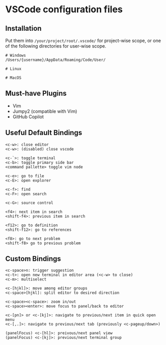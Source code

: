 # VSCode configuration files

## Installation
Put them into `/your/project/root/.vscode/` for project-wise scope,
or one of the following directories for user-wise scope.

```
# Windows
/Users/{username}/AppData/Roaming/Code/User/

# Linux

# MacOS
```



## Must-have Plugins
- Vim
- Jumpy2 (compatible with Vim)
- GitHub Copilot



## Useful Default Bindings
```
<c-w>: close editor
<c-w>: (disabled) close vscode

<c-`>: toggle terminal
<c-b>: toggle primary side bar
<command pallette> toggle vim node

<c-e>: go to file
<c-E>: open explorer

<c-f>: find
<c-F>: open search

<c-G>: source control

<f4>: next item in search
<shift-f4>: previous item in search

<f12>: go to definition
<shift-f12>: go to references

<f8>: go to next problem
<shift-f8> go to previous problem
```



## Custom Bindings

```
<c-space>n: trigger suggestion
<c-t>: open new terminal in editor area (<c-w> to close)
<c-m>: multiselect

<c-[hjkl]>: move among editor groups
<c-space>[hjkl]: split editor to desired direction

<c-space><c-space>: zoom in/out
<c-space><enter>: move focus to panel/back to editor

<c-[pn]> or <c-[kj]>: navigate to previous/next item in quick open menu
<c-[,.]>: navigate to previous/next tab (previously <c-pageup/down>)

(panelFocus) <c-[hl]>: preivous/next panel view
(panelFocus) <c-[kj]>: previous/next terminal group
```

